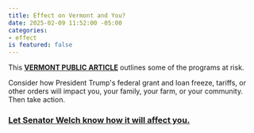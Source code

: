 ```yaml
---
title: Effect on Vermont and You?
date: 2025-02-09 11:52:00 -05:00
categories:
- effect
is featured: false
---
```


This **[VERMONT PUBLIC ARTICLE](https://www.vermontpublic.org/local-news/2025-02-07/vermont-officials-say-more-than-400m-in-federal-grants-for-broadband-cutting-emissions-are-at-risk)** outlines some of the programs at risk.  

Consider how President Trump's federal grant and loan freeze, tariffs, or other orders will impact you, your family, your farm, or your community.  Then take action.

### [Let Senator Welch know how it will affect you.](https://outreach.senate.gov/iqextranet/EForm.aspx?__cid=quorum_welch-iq&__fid=100021)